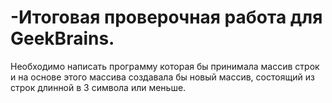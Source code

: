 # -Итоговая проверочная работа для GeekBrains.
Необходимо написать программу которая бы принимала массив строк и на основе этого массива создавала бы новый массив, состоящий из строк длинной в 3 символа или меньше.
